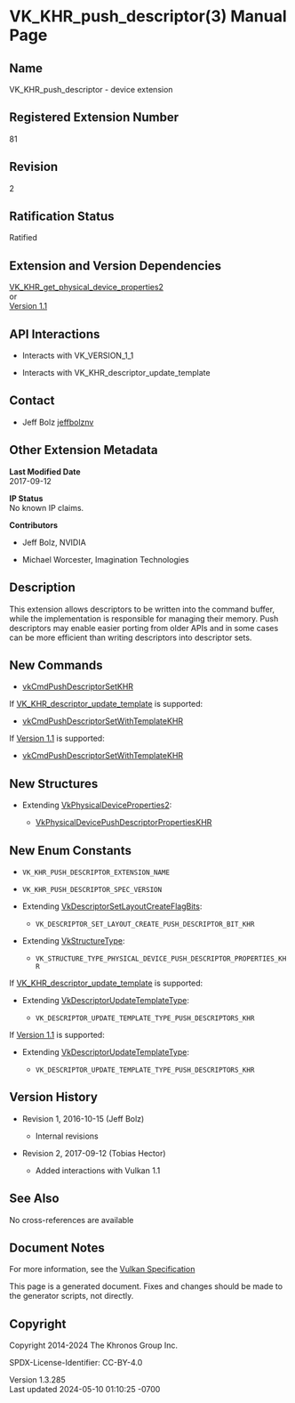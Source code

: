 # VK_KHR_push_descriptor(3) Manual Page

## Name

VK_KHR_push_descriptor - device extension



## <a href="#_registered_extension_number" class="anchor"></a>Registered Extension Number

81

## <a href="#_revision" class="anchor"></a>Revision

2

## <a href="#_ratification_status" class="anchor"></a>Ratification Status

Ratified

## <a href="#_extension_and_version_dependencies" class="anchor"></a>Extension and Version Dependencies

[VK_KHR_get_physical_device_properties2](https://registry.khronos.org/vulkan/specs/1.3-extensions/man/html/VK_KHR_get_physical_device_properties2.html)  
or  
[Version 1.1](#versions-1.1)  

## <a href="#_api_interactions" class="anchor"></a>API Interactions

- Interacts with VK_VERSION_1_1

- Interacts with VK_KHR_descriptor_update_template

## <a href="#_contact" class="anchor"></a>Contact

- Jeff Bolz <a
  href="https://github.com/KhronosGroup/Vulkan-Docs/issues/new?body=%5BVK_KHR_push_descriptor%5D%20@jeffbolznv%0A*Here%20describe%20the%20issue%20or%20question%20you%20have%20about%20the%20VK_KHR_push_descriptor%20extension*"
  target="_blank" rel="nofollow noopener"><em></em>jeffbolznv</a>

## <a href="#_other_extension_metadata" class="anchor"></a>Other Extension Metadata

**Last Modified Date**  
2017-09-12

**IP Status**  
No known IP claims.

**Contributors**  
- Jeff Bolz, NVIDIA

- Michael Worcester, Imagination Technologies

## <a href="#_description" class="anchor"></a>Description

This extension allows descriptors to be written into the command buffer,
while the implementation is responsible for managing their memory. Push
descriptors may enable easier porting from older APIs and in some cases
can be more efficient than writing descriptors into descriptor sets.

## <a href="#_new_commands" class="anchor"></a>New Commands

- [vkCmdPushDescriptorSetKHR](https://registry.khronos.org/vulkan/specs/1.3-extensions/man/html/vkCmdPushDescriptorSetKHR.html)

If
[VK_KHR_descriptor_update_template](https://registry.khronos.org/vulkan/specs/1.3-extensions/man/html/VK_KHR_descriptor_update_template.html)
is supported:

- [vkCmdPushDescriptorSetWithTemplateKHR](https://registry.khronos.org/vulkan/specs/1.3-extensions/man/html/vkCmdPushDescriptorSetWithTemplateKHR.html)

If [Version 1.1](#versions-1.1) is supported:

- [vkCmdPushDescriptorSetWithTemplateKHR](https://registry.khronos.org/vulkan/specs/1.3-extensions/man/html/vkCmdPushDescriptorSetWithTemplateKHR.html)

## <a href="#_new_structures" class="anchor"></a>New Structures

- Extending
  [VkPhysicalDeviceProperties2](https://registry.khronos.org/vulkan/specs/1.3-extensions/man/html/VkPhysicalDeviceProperties2.html):

  - [VkPhysicalDevicePushDescriptorPropertiesKHR](https://registry.khronos.org/vulkan/specs/1.3-extensions/man/html/VkPhysicalDevicePushDescriptorPropertiesKHR.html)

## <a href="#_new_enum_constants" class="anchor"></a>New Enum Constants

- `VK_KHR_PUSH_DESCRIPTOR_EXTENSION_NAME`

- `VK_KHR_PUSH_DESCRIPTOR_SPEC_VERSION`

- Extending
  [VkDescriptorSetLayoutCreateFlagBits](https://registry.khronos.org/vulkan/specs/1.3-extensions/man/html/VkDescriptorSetLayoutCreateFlagBits.html):

  - `VK_DESCRIPTOR_SET_LAYOUT_CREATE_PUSH_DESCRIPTOR_BIT_KHR`

- Extending [VkStructureType](https://registry.khronos.org/vulkan/specs/1.3-extensions/man/html/VkStructureType.html):

  - `VK_STRUCTURE_TYPE_PHYSICAL_DEVICE_PUSH_DESCRIPTOR_PROPERTIES_KHR`

If
[VK_KHR_descriptor_update_template](https://registry.khronos.org/vulkan/specs/1.3-extensions/man/html/VK_KHR_descriptor_update_template.html)
is supported:

- Extending
  [VkDescriptorUpdateTemplateType](https://registry.khronos.org/vulkan/specs/1.3-extensions/man/html/VkDescriptorUpdateTemplateType.html):

  - `VK_DESCRIPTOR_UPDATE_TEMPLATE_TYPE_PUSH_DESCRIPTORS_KHR`

If [Version 1.1](#versions-1.1) is supported:

- Extending
  [VkDescriptorUpdateTemplateType](https://registry.khronos.org/vulkan/specs/1.3-extensions/man/html/VkDescriptorUpdateTemplateType.html):

  - `VK_DESCRIPTOR_UPDATE_TEMPLATE_TYPE_PUSH_DESCRIPTORS_KHR`

## <a href="#_version_history" class="anchor"></a>Version History

- Revision 1, 2016-10-15 (Jeff Bolz)

  - Internal revisions

- Revision 2, 2017-09-12 (Tobias Hector)

  - Added interactions with Vulkan 1.1

## <a href="#_see_also" class="anchor"></a>See Also

No cross-references are available

## <a href="#_document_notes" class="anchor"></a>Document Notes

For more information, see the <a
href="https://registry.khronos.org/vulkan/specs/1.3-extensions/html/vkspec.html#VK_KHR_push_descriptor"
target="_blank" rel="noopener">Vulkan Specification</a>

This page is a generated document. Fixes and changes should be made to
the generator scripts, not directly.

## <a href="#_copyright" class="anchor"></a>Copyright

Copyright 2014-2024 The Khronos Group Inc.

SPDX-License-Identifier: CC-BY-4.0

Version 1.3.285  
Last updated 2024-05-10 01:10:25 -0700
